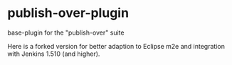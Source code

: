 publish-over-plugin
===================
base-plugin for the "publish-over" suite

Here is a forked version for better adaption to Eclipse m2e and integration with Jenkins 1.510 (and higher).
